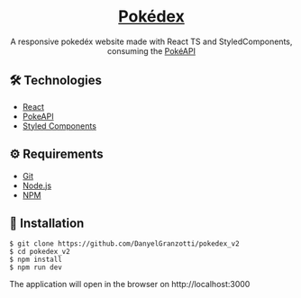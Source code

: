 # <div align="center"><a href="https://great-user.netlify.app/">Pokédex</a></div>
<p align="center">
  A responsive pokedéx website made with React TS and StyledComponents, consuming the
  <a 
     href="https://pokeapi.co/"
     target="_blank">
      PokéAPI
                           </a>
</p>

## 🛠️ Technologies

<ul>
  <li><a href="https://reactjs.org/">React</a></li>
  <li><a href="https://pokeapi.co/">PokeAPI</a></li>
  <li><a href="https://styled-components.com/">Styled Components</a></li>
</ul>

## ⚙️ Requirements

<ul>
  <li><a href="https://git-scm.com/">Git</a></li>
  <li><a href="https://nodejs.org/en/">Node.js</a></li>
  <li><a href="https://www.npmjs.com/">NPM</a></li>
</ul>

## 🚀 Installation

```
$ git clone https://github.com/DanyelGranzotti/pokedex_v2
$ cd pokedex_v2
$ npm install
$ npm run dev
```

The application will open in the browser on http://localhost:3000
